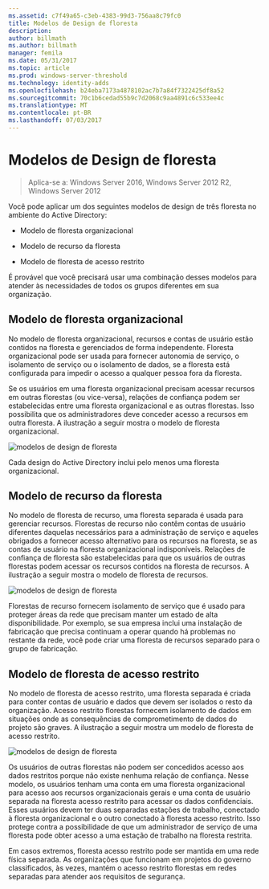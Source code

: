 ```yaml
---
ms.assetid: c7f49a65-c3eb-4383-99d3-756aa8c79fc0
title: Modelos de Design de floresta
description: 
author: billmath
ms.author: billmath
manager: femila
ms.date: 05/31/2017
ms.topic: article
ms.prod: windows-server-threshold
ms.technology: identity-adds
ms.openlocfilehash: b24eba7173a4878102ac7b7a84f7322425df8a52
ms.sourcegitcommit: 70c1b6cedad55b9c7d2068c9aa4891c6c533ee4c
ms.translationtype: MT
ms.contentlocale: pt-BR
ms.lasthandoff: 07/03/2017
---
```

# <a name="forest-design-models"></a>Modelos de Design de floresta

>Aplica-se a: Windows Server 2016, Windows Server 2012 R2, Windows Server 2012

Você pode aplicar um dos seguintes modelos de design de três floresta no ambiente do Active Directory:  
  
-   Modelo de floresta organizacional  
  
-   Modelo de recurso da floresta  
  
-   Modelo de floresta de acesso restrito  
  
É provável que você precisará usar uma combinação desses modelos para atender às necessidades de todos os grupos diferentes em sua organização.  
  
## <a name="organizational-forest-model"></a>Modelo de floresta organizacional  
No modelo de floresta organizacional, recursos e contas de usuário estão contidos na floresta e gerenciados de forma independente. Floresta organizacional pode ser usada para fornecer autonomia de serviço, o isolamento de serviço ou o isolamento de dados, se a floresta está configurada para impedir o acesso a qualquer pessoa fora da floresta.  
  
Se os usuários em uma floresta organizacional precisam acessar recursos em outras florestas (ou vice-versa), relações de confiança podem ser estabelecidas entre uma floresta organizacional e as outras florestas. Isso possibilita que os administradores deve conceder acesso a recursos em outra floresta. A ilustração a seguir mostra o modelo de floresta organizacional.  
  
![modelos de design de floresta](media/Forest-Design-Models/b1ddb47e-78a5-49c7-bb21-d7421b7b84b8.gif)  
  
Cada design do Active Directory inclui pelo menos uma floresta organizacional.  
  
## <a name="resource-forest-model"></a>Modelo de recurso da floresta  
No modelo de floresta de recurso, uma floresta separada é usada para gerenciar recursos. Florestas de recurso não contêm contas de usuário diferentes daquelas necessários para a administração de serviço e aqueles obrigados a fornecer acesso alternativo para os recursos na floresta, se as contas de usuário na floresta organizacional indisponíveis. Relações de confiança de floresta são estabelecidas para que os usuários de outras florestas podem acessar os recursos contidos na floresta de recursos. A ilustração a seguir mostra o modelo de floresta de recursos.  
  
![modelos de design de floresta](media/Forest-Design-Models/c0b348a6-958c-4fc5-9035-e2d2a54d5573.gif)  
  
Florestas de recurso fornecem isolamento de serviço que é usado para proteger áreas da rede que precisam manter um estado de alta disponibilidade. Por exemplo, se sua empresa inclui uma instalação de fabricação que precisa continuam a operar quando há problemas no restante da rede, você pode criar uma floresta de recursos separado para o grupo de fabricação.  
  
## <a name="restricted-access-forest-model"></a>Modelo de floresta de acesso restrito  
No modelo de floresta de acesso restrito, uma floresta separada é criada para conter contas de usuário e dados que devem ser isolados o resto da organização. Acesso restrito florestas fornecem isolamento de dados em situações onde as consequências de comprometimento de dados do projeto são graves. A ilustração a seguir mostra um modelo de floresta de acesso restrito.  
  
![modelos de design de floresta](media/Forest-Design-Models/e49cfc8c-a58a-4386-93bd-d4a6ee00f89c.gif)  
  
Os usuários de outras florestas não podem ser concedidos acesso aos dados restritos porque não existe nenhuma relação de confiança. Nesse modelo, os usuários tenham uma conta em uma floresta organizacional para acesso aos recursos organizacionais gerais e uma conta de usuário separada na floresta acesso restrito para acessar os dados confidenciais. Esses usuários devem ter duas separadas estações de trabalho, conectado à floresta organizacional e o outro conectado à floresta acesso restrito. Isso protege contra a possibilidade de que um administrador de serviço de uma floresta pode obter acesso a uma estação de trabalho na floresta restrita.  
  
Em casos extremos, floresta acesso restrito pode ser mantida em uma rede física separada. As organizações que funcionam em projetos do governo classificados, às vezes, mantém o acesso restrito florestas em redes separadas para atender aos requisitos de segurança.  
  


